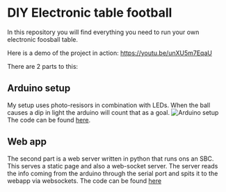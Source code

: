 # DIY Electronic table football
In this repository you will find everything you need to run your own electronic foosball table.

Here is a demo of the project in action: https://youtu.be/unXU5m7EqaU

There are 2 parts to this:

## Arduino setup
My setup uses photo-resisors in combination with LEDs. When the ball causes a dip in light the arduino will count that as a goal. 
![Arduino setup](https://i.imgur.com/mTtWblP.png)
The code can be found [here](https://github.com/s6joui/electronic-table-football/tree/master/goalcontroller).

## Web app
The second part is a web server written in python that runs ons an SBC. This serves a static page and also a web-socket server. The server reads the info coming from the arduino through the serial port and spits it to the webapp via websockets.
The code can be found [here](https://github.com/s6joui/electronic-table-football/tree/master/webapp)
